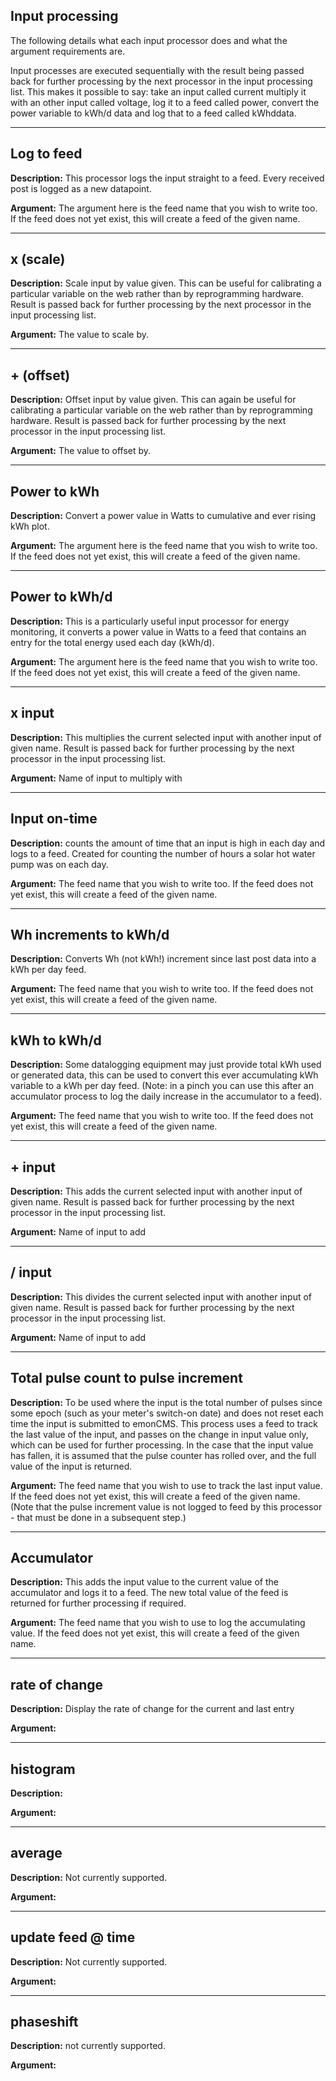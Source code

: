 ## Input processing

The following details what each input processor does and what the argument requirements are.

Input processes are executed sequentially with the result being passed back for further processing by the next processor in the input processing list. This makes it possible to say: take an input called current multiply it with an other input called voltage, log it to a feed called power, convert the power variable to kWh/d data and log that to a feed called kWhddata.

---

## Log to feed

**Description:** This processor logs the input straight to a feed. Every received post is logged as a new datapoint. 

**Argument:** The argument here is the feed name that you wish to write too. If the feed does not yet exist, this will create a feed of the given name.

---

## x (scale)

**Description:** Scale input by value given. This can be useful for calibrating a particular variable on the web rather than by reprogramming hardware. Result is passed back for further processing by the next processor in the input processing list.

**Argument:** The value to scale by.

---

## + (offset)

**Description:** Offset input by value given. This can again be useful for calibrating a particular variable on the web rather than by reprogramming hardware. Result is passed back for further processing by the next processor in the input processing list.

**Argument:** The value to offset by. 

---

## Power to kWh

**Description:** Convert a power value in Watts to cumulative and ever rising kWh plot. 

**Argument:** The argument here is the feed name that you wish to write too. If the feed does not yet exist, this will create a feed of the given name.

---

## Power to kWh/d

**Description:** This is a particularly useful input processor for energy monitoring, it converts a power value in Watts to a feed that contains an entry for the total energy used each day (kWh/d).

**Argument:** The argument here is the feed name that you wish to write too. If the feed does not yet exist, this will create a feed of the given name.

---

## x input

**Description:** This multiplies the current selected input with another input of given name. Result is passed back for further processing by the next processor in the input processing list.

**Argument:** Name of input to multiply with

---

## Input on-time

**Description:** counts the amount of time that an input is high in each day and logs to a feed. Created for counting the number of hours a solar hot water pump was on each day.

**Argument:** The feed name that you wish to write too. If the feed does not yet exist, this will create a feed of the given name.

---

## Wh increments to kWh/d

**Description:** Converts Wh (not kWh!) increment since last post data into a kWh per day feed. 

**Argument:** The feed name that you wish to write too. If the feed does not yet exist, this will create a feed of the given name.

---

## kWh to kWh/d

**Description:** Some datalogging equipment may just provide total kWh used or generated data, this can be used to convert this ever accumulating kWh variable to a kWh per day feed. (Note: in a pinch you can use this after an accumulator process to log the daily increase in the accumulator to a feed).

**Argument:** The feed name that you wish to write too. If the feed does not yet exist, this will create a feed of the given name. 

---

## + input

**Description:** This adds the current selected input with another input of given name. Result is passed back for further processing by the next processor in the input processing list.

**Argument:** Name of input to add 

---

## / input

**Description:** This divides the current selected input with another input of given name. Result is passed back for further processing by the next processor in the input processing list.

**Argument:** Name of input to add 

---

## Total pulse count to pulse increment 

**Description:** To be used where the input is the total number of pulses since some epoch (such as your meter's switch-on date) and does not reset each time the input is submitted to emonCMS. This process uses a feed to track the last value of the input, and passes on the change in input value only, which can be used for further processing. In the case that the input value has fallen, it is assumed that the pulse counter has rolled over, and the full value of the input is returned.

**Argument:** The feed name that you wish to use to track the last input value. If the feed does not yet exist, this will create a feed of the given name. (Note that the pulse increment value is not logged to feed by this processor - that must be done in a subsequent step.)

---

## Accumulator

**Description:** This adds the input value to the current value of the accumulator and logs it to a feed. The new total value of the feed is returned for further processing if required.

**Argument:** The feed name that you wish to use to log the accumulating value. If the feed does not yet exist, this will create a feed of the given name.

---

## rate of change

**Description:** Display the rate of change for the current and last entry

**Argument:**

---

## histogram

**Description:**

**Argument:**

---

## average

**Description:** Not currently supported.

**Argument:**

---

## update feed @ time

**Description:** Not currently supported.

**Argument:** 

---

## phaseshift

**Description:** not currently supported.

**Argument:**

